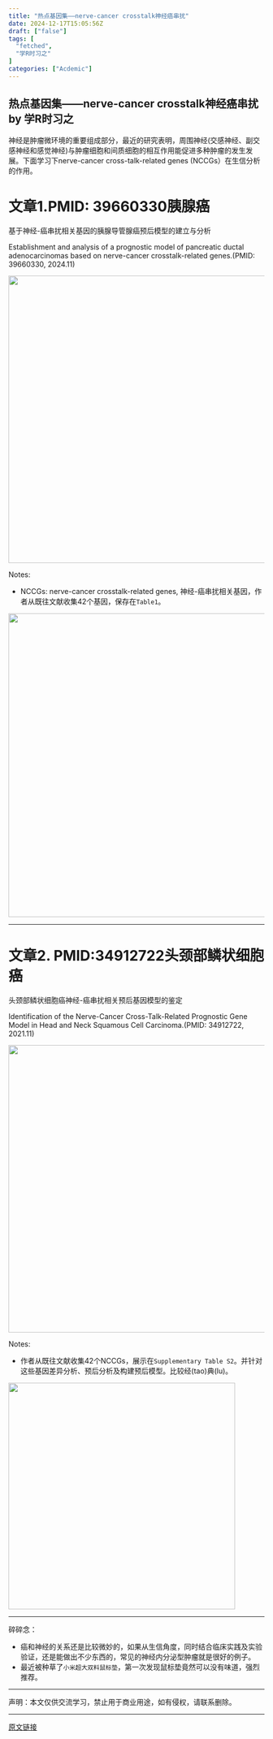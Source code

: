 ```yaml
---
title: "热点基因集——nerve-cancer crosstalk神经癌串扰"
date: 2024-12-17T15:05:56Z
draft: ["false"]
tags: [
  "fetched",
  "学R时习之"
]
categories: ["Acdemic"]
---
```

热点基因集——nerve-cancer crosstalk神经癌串扰 by 学R时习之
------
<div><ne-clipboard source="https%3A%2F%2Fwww.yuque.com%2Fgaodashitou%2Ffozo39%2Fkydihxut8flqa7f5"></ne-clipboard><p><span leaf="">神经是肿瘤微环境的重要组成部分，最近的研究表明，周围神经(交感神经、副交感神经和感觉神经)与肿瘤细胞和间质细胞的相互作用能促进多种肿瘤的发生发展。下面学习下nerve-cancer cross-talk-related genes (NCCGs）在生信分析的作用。</span></p><h1><span><span leaf="">文章1.PMID: 39660330胰腺癌</span></span></h1><p><span leaf="">基于神经-癌串扰相关基因的胰腺导管腺癌预后模型的建立与分析</span></p><p><span leaf="">Establishment and analysis of a prognostic model of pancreatic ductal adenocarcinomas based on nerve-cancer crosstalk-related genes.(PMID: 39660330, 2024.11)</span></p><section nodeleaf=""><img data-imgfileid="100004205" data-ratio="0.3389830508474576" data-src="https://mmbiz.qpic.cn/sz_mmbiz_png/C0nicuvoMeDEBRSEDBtjLm730xMGSvmcIoXcsJ3rqsXsVhCmBwQYwe8EX1eqv1MjYIhlH7mMwOSXkJfeLhMBYyA/640?wx_fmt=png&amp;from=appmsg" data-type="png" data-w="708" width="566.4" src="https://mmbiz.qpic.cn/sz_mmbiz_png/C0nicuvoMeDEBRSEDBtjLm730xMGSvmcIoXcsJ3rqsXsVhCmBwQYwe8EX1eqv1MjYIhlH7mMwOSXkJfeLhMBYyA/640?wx_fmt=png&amp;from=appmsg"></section><p><span leaf="">Notes:</span></p><ul><li><section><span leaf="">NCCGs: nerve-cancer crosstalk-related genes, 神经-癌串扰相关基因，作者从既往文献收集42个基因，保存在</span><code><span leaf="">Table1</span></code><span leaf="">。</span></section></li></ul><section nodeleaf=""><img data-imgfileid="100004203" data-ratio="1.195187165775401" data-src="https://mmbiz.qpic.cn/sz_mmbiz_png/C0nicuvoMeDEBRSEDBtjLm730xMGSvmcIP7Ap5xDka1eJPxaeToGKichezH5sIa3UpEYGooYficOQElEiav9XT5pwQ/640?wx_fmt=png&amp;from=appmsg" data-type="png" data-w="748" width="598.4" src="https://mmbiz.qpic.cn/sz_mmbiz_png/C0nicuvoMeDEBRSEDBtjLm730xMGSvmcIP7Ap5xDka1eJPxaeToGKichezH5sIa3UpEYGooYficOQElEiav9XT5pwQ/640?wx_fmt=png&amp;from=appmsg"></section><hr><h1><span leaf="">文章2. PMID:34912722头颈部鳞状细胞癌</span></h1><p><span leaf="">头颈部鳞状细胞癌神经-癌串扰相关预后基因模型的鉴定</span></p><p><span leaf="">Identification of the Nerve-Cancer Cross-Talk-Related Prognostic Gene Model in Head and Neck Squamous Cell Carcinoma.(PMID: 34912722, 2021.11)</span></p><section nodeleaf=""><img data-imgfileid="100004202" data-ratio="0.18953323903818953" data-src="https://mmbiz.qpic.cn/sz_mmbiz_png/C0nicuvoMeDEBRSEDBtjLm730xMGSvmcIZkPtxRYEtpdxiaybvy4qbkUa1OXPnicvibHA7ybvnzEJ62gBg4GpSENibg/640?wx_fmt=png&amp;from=appmsg" data-type="png" data-w="707" width="565.6" src="https://mmbiz.qpic.cn/sz_mmbiz_png/C0nicuvoMeDEBRSEDBtjLm730xMGSvmcIZkPtxRYEtpdxiaybvy4qbkUa1OXPnicvibHA7ybvnzEJ62gBg4GpSENibg/640?wx_fmt=png&amp;from=appmsg"></section><p><span leaf="">Notes:</span></p><ul><li><section><span leaf="">作者从既往文献收集42个NCCGs，展示在</span><code><span leaf="">Supplementary Table S2</span></code><span leaf="">。并针对这些基因差异分析、预后分析及构建预后模型。比较经(tao)典(lu)。</span></section></li></ul><section nodeleaf=""><img data-imgfileid="100004204" data-ratio="0.8228699551569507" data-src="https://mmbiz.qpic.cn/sz_mmbiz_png/C0nicuvoMeDEBRSEDBtjLm730xMGSvmcIicUYlWZxtZfM9f5Gz41xicILtibQdXkSib3pq1UKdiccCMwJBG3wv7FHD5g/640?wx_fmt=png&amp;from=appmsg" data-type="png" data-w="892" width="446" src="https://mmbiz.qpic.cn/sz_mmbiz_png/C0nicuvoMeDEBRSEDBtjLm730xMGSvmcIicUYlWZxtZfM9f5Gz41xicILtibQdXkSib3pq1UKdiccCMwJBG3wv7FHD5g/640?wx_fmt=png&amp;from=appmsg"></section><hr><p><span leaf="">碎碎念：</span></p><ul><li><section><span leaf="">癌和神经的关系还是比较微妙的，如果从生信角度，同时结合临床实践及实验验证，还是能做出不少东西的，常见的神经内分泌型肿瘤就是很好的例子。</span></section></li><li><section><span leaf="">最近被种草了</span><code><span leaf="">小米超大双料鼠标垫</span></code><span leaf="">，第一次发现鼠标垫竟然可以没有味道，强烈推荐。</span></section></li></ul><hr><p><span leaf="">声明：本文仅供交流学习，禁止用于商业用途，如有侵权，请联系删除。️</span></p><p><mp-style-type data-value="3"></mp-style-type></p></div>  
<hr>
<a href="https://mp.weixin.qq.com/s/BVRaKcaeiJGopkNNvOxelQ",target="_blank" rel="noopener noreferrer">原文链接</a>
